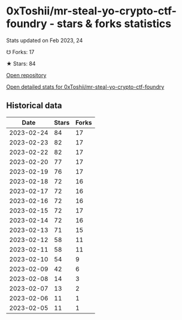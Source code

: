 # 0xToshii/mr-steal-yo-crypto-ctf-foundry - stars & forks statistics

Stats updated on Feb 2023, 24

☋ Forks: 17

★ Stars: 84

[Open repository](https://github.com/0xToshii/mr-steal-yo-crypto-ctf-foundry)

[Open detailed stats for 0xToshii/mr-steal-yo-crypto-ctf-foundry](https://reviewgithub.com/rep/0xToshii/mr-steal-yo-crypto-ctf-foundry)

## Historical data
| Date | Stars | Forks |
|------|-------|-------|
| 2023-02-24 | 84 | 17 | 
| 2023-02-23 | 82 | 17 | 
| 2023-02-22 | 82 | 17 | 
| 2023-02-20 | 77 | 17 | 
| 2023-02-19 | 76 | 17 | 
| 2023-02-18 | 72 | 16 | 
| 2023-02-17 | 72 | 16 | 
| 2023-02-16 | 72 | 16 | 
| 2023-02-15 | 72 | 17 | 
| 2023-02-14 | 72 | 16 | 
| 2023-02-13 | 71 | 15 | 
| 2023-02-12 | 58 | 11 | 
| 2023-02-11 | 58 | 11 | 
| 2023-02-10 | 54 | 9 | 
| 2023-02-09 | 42 | 6 | 
| 2023-02-08 | 14 | 3 | 
| 2023-02-07 | 13 | 2 | 
| 2023-02-06 | 11 | 1 | 
| 2023-02-05 | 11 | 1 | 

